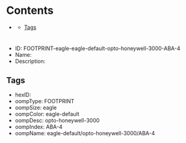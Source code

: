 



Contents
========

* [](#)
	* [Tags](#tags)

# 

- ID: FOOTPRINT-eagle-eagle-default-opto-honeywell-3000-ABA-4
- Name: 
- Description: 

## Tags

- hexID: 
- oompType: FOOTPRINT
- oompSize: eagle
- oompColor: eagle-default
- oompDesc: opto-honeywell-3000
- oompIndex: ABA-4
- oompName: eagle-default/opto-honeywell-3000/ABA-4
